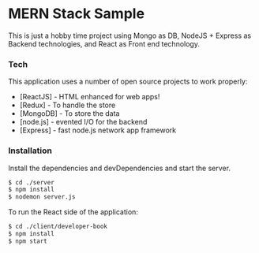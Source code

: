 # MERN Stack Sample

This is just a hobby time project using Mongo as DB, NodeJS + Express as Backend technologies, and React as Front end technology.

### Tech

This application uses a number of open source projects to work properly:

* [ReactJS] - HTML enhanced for web apps!
* [Redux] - To handle the store
* [MongoDB] - To store the data
* [node.js] - evented I/O for the backend
* [Express] - fast node.js network app framework

### Installation

Install the dependencies and devDependencies and start the server.

```sh
$ cd ./server
$ npm install
$ nodemon server.js
```

To run the React side of  the application:

```sh
$ cd ./client/developer-book
$ npm install
$ npm start
```
